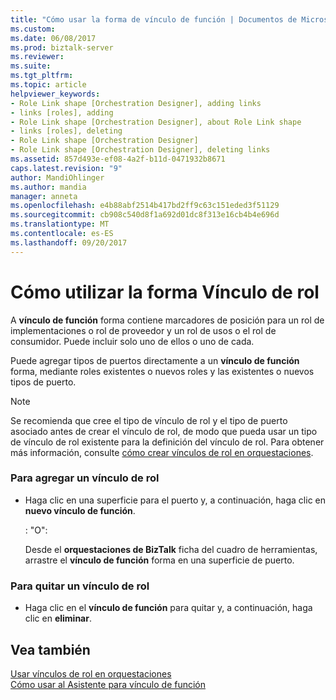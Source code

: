 ```yaml
---
title: "Cómo usar la forma de vínculo de función | Documentos de Microsoft"
ms.custom: 
ms.date: 06/08/2017
ms.prod: biztalk-server
ms.reviewer: 
ms.suite: 
ms.tgt_pltfrm: 
ms.topic: article
helpviewer_keywords:
- Role Link shape [Orchestration Designer], adding links
- links [roles], adding
- Role Link shape [Orchestration Designer], about Role Link shape
- links [roles], deleting
- Role Link shape [Orchestration Designer]
- Role Link shape [Orchestration Designer], deleting links
ms.assetid: 857d493e-ef08-4a2f-b11d-0471932b8671
caps.latest.revision: "9"
author: MandiOhlinger
ms.author: mandia
manager: anneta
ms.openlocfilehash: e4b88abf2514b417bd2ff9c63c151eded3f51129
ms.sourcegitcommit: cb908c540d8f1a692d01dc8f313e16cb4b4e696d
ms.translationtype: MT
ms.contentlocale: es-ES
ms.lasthandoff: 09/20/2017
---
```

# <a name="how-to-use-the-role-link-shape"></a>Cómo utilizar la forma Vínculo de rol
A **vínculo de función** forma contiene marcadores de posición para un rol de implementaciones o rol de proveedor y un rol de usos o el rol de consumidor. Puede incluir solo uno de ellos o uno de cada.  
  
 Puede agregar tipos de puertos directamente a un **vínculo de función** forma, mediante roles existentes o nuevos roles y las existentes o nuevos tipos de puerto.  
  
> [!NOTE]
>  Se recomienda que cree el tipo de vínculo de rol y el tipo de puerto asociado antes de crear el vínculo de rol, de modo que pueda usar un tipo de vínculo de rol existente para la definición del vínculo de rol. Para obtener más información, consulte [cómo crear vínculos de rol en orquestaciones](../core/how-to-create-role-links-in-orchestrations.md).  
  
### <a name="to-add-a-role-link"></a>Para agregar un vínculo de rol  
  
-   Haga clic en una superficie para el puerto y, a continuación, haga clic en **nuevo vínculo de función**.  
  
     : "O":  
  
     Desde el **orquestaciones de BizTalk** ficha del cuadro de herramientas, arrastre el **vínculo de función** forma en una superficie de puerto.  
  
### <a name="to-remove-a-role-link"></a>Para quitar un vínculo de rol  
  
-   Haga clic en el **vínculo de función** para quitar y, a continuación, haga clic en **eliminar**.  
  
## <a name="see-also"></a>Vea también  
 [Usar vínculos de rol en orquestaciones](../core/using-role-links-in-orchestrations.md)   
 [Cómo usar al Asistente para vínculo de función](../core/how-to-use-the-role-link-wizard.md)